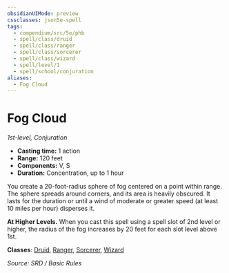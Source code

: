 ```yaml
---
obsidianUIMode: preview
cssclasses: json5e-spell
tags:
  - compendium/src/5e/phb
  - spell/class/druid
  - spell/class/ranger
  - spell/class/sorcerer
  - spell/class/wizard
  - spell/level/1
  - spell/school/conjuration
aliases:
  - Fog Cloud
---
```

# Fog Cloud
*1st-level, Conjuration*  

- **Casting time:** 1 action
- **Range:** 120 feet
- **Components:** V, S
- **Duration:** Concentration, up to 1 hour

You create a 20-foot-radius sphere of fog centered on a point within range. The sphere spreads around corners, and its area is heavily obscured. It lasts for the duration or until a wind of moderate or greater speed (at least 10 miles per hour) disperses it.

**At Higher Levels.** When you cast this spell using a spell slot of 2nd level or higher, the radius of the fog increases by 20 feet for each slot level above 1st.

**Classes**: [Druid](DND%20Markdown/compendium/classes/Druid/druid.md), [Ranger](ranger.md), [Sorcerer](sorcerer.md), [Wizard](wizard.md)

*Source: SRD / Basic Rules*